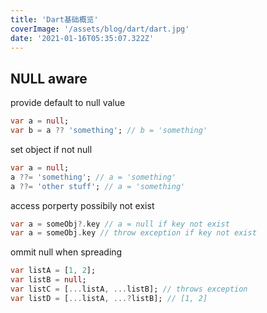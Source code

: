```yaml
---
title: 'Dart基础概览'
coverImage: '/assets/blog/dart/dart.jpg'
date: '2021-01-16T05:35:07.322Z'
---
```


## NULL aware

provide default to null value
```dart
var a = null;
var b = a ?? 'something'; // b = 'something'
```

set object if not null
```dart
var a = null;
a ??= 'something'; // a = 'something'
a ??= 'other stuff'; // a = 'something'
```

access porperty possibily not exist
```dart
var a = someObj?.key // a = null if key not exist
var a = someObj.key // throw exception if key not exist
```

ommit null when spreading
```dart
var listA = [1, 2];
var listB = null;
var listC = [...listA, ...listB]; // throws exception
var listD = [...listA, ...?listB]; // [1, 2]
```
